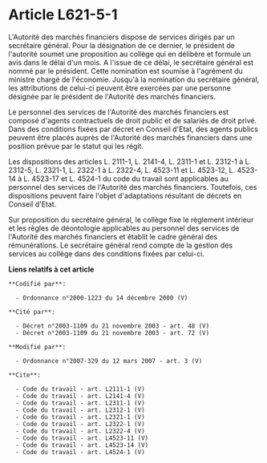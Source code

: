# Article L621-5-1

L'Autorité des marchés financiers dispose de services dirigés par un secrétaire général. Pour la désignation de ce dernier,
le président de l'autorité soumet une proposition au collège qui en délibère et formule un avis dans le délai d'un mois. A
l'issue de ce délai, le secrétaire général est nommé par le président. Cette nomination est soumise à l'agrément du ministre
chargé de l'économie. Jusqu'à la nomination du secrétaire général, les attributions de celui-ci peuvent être exercées par une
personne désignée par le président de l'Autorité des marchés financiers. 

Le personnel des services de l'Autorité des marchés financiers est composé d'agents contractuels de droit public et de
salariés de droit privé. Dans des conditions fixées par décret en Conseil d'Etat, des agents publics peuvent être placés
auprès de l'Autorité des marchés financiers dans une position prévue par le statut qui les régit. 

Les dispositions des articles L. 2111-1, L. 2141-4, L. 2311-1 et L. 2312-1 à L. 2312-5, L. 2321-1, L. 2322-1 à L. 2322-4, L.
4523-11 et L. 4523-12, L. 4523-14 à L. 4523-17 et L. 4524-1 du code du travail sont applicables au personnel des services de
l'Autorité des marchés financiers. Toutefois, ces dispositions peuvent faire l'objet d'adaptations résultant de décrets en
Conseil d'Etat. 

Sur proposition du secrétaire général, le collège fixe le règlement intérieur et les règles de déontologie applicables au
personnel des services de l'Autorité des marchés financiers et établit le cadre général des rémunérations. Le secrétaire
général rend compte de la gestion des services au collège dans des conditions fixées par celui-ci.

**Liens relatifs à cet article**

	**Codifié par**:

	  - Ordonnance n°2000-1223 du 14 décembre 2000 (V)

	**Cité par**:

	  - Décret n°2003-1109 du 21 novembre 2003 - art. 48 (V)
	  - Décret n°2003-1109 du 21 novembre 2003 - art. 72 (V)

	**Modifié par**:

	  - Ordonnance n°2007-329 du 12 mars 2007 - art. 3 (V)

	**Cite**:

	  - Code du travail - art. L2111-1 (V)
	  - Code du travail - art. L2141-4 (V)
	  - Code du travail - art. L2311-1 (V)
	  - Code du travail - art. L2312-1 (V)
	  - Code du travail - art. L2321-1 (V)
	  - Code du travail - art. L2322-1 (V)
	  - Code du travail - art. L2322-4 (V)
	  - Code du travail - art. L4523-11 (V)
	  - Code du travail - art. L4523-14 (V)
	  - Code du travail - art. L4524-1 (V)
